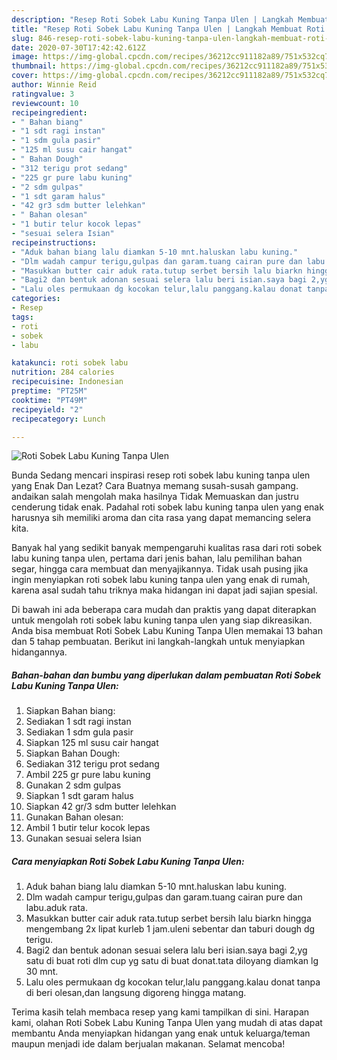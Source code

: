 ```yaml
---
description: "Resep Roti Sobek Labu Kuning Tanpa Ulen | Langkah Membuat Roti Sobek Labu Kuning Tanpa Ulen Yang Enak Banget"
title: "Resep Roti Sobek Labu Kuning Tanpa Ulen | Langkah Membuat Roti Sobek Labu Kuning Tanpa Ulen Yang Enak Banget"
slug: 846-resep-roti-sobek-labu-kuning-tanpa-ulen-langkah-membuat-roti-sobek-labu-kuning-tanpa-ulen-yang-enak-banget
date: 2020-07-30T17:42:42.612Z
image: https://img-global.cpcdn.com/recipes/36212cc911182a89/751x532cq70/roti-sobek-labu-kuning-tanpa-ulen-foto-resep-utama.jpg
thumbnail: https://img-global.cpcdn.com/recipes/36212cc911182a89/751x532cq70/roti-sobek-labu-kuning-tanpa-ulen-foto-resep-utama.jpg
cover: https://img-global.cpcdn.com/recipes/36212cc911182a89/751x532cq70/roti-sobek-labu-kuning-tanpa-ulen-foto-resep-utama.jpg
author: Winnie Reid
ratingvalue: 3
reviewcount: 10
recipeingredient:
- " Bahan biang"
- "1 sdt ragi instan"
- "1 sdm gula pasir"
- "125 ml susu cair hangat"
- " Bahan Dough"
- "312 terigu prot sedang"
- "225 gr pure labu kuning"
- "2 sdm gulpas"
- "1 sdt garam halus"
- "42 gr3 sdm butter lelehkan"
- " Bahan olesan"
- "1 butir telur kocok lepas"
- "sesuai selera Isian"
recipeinstructions:
- "Aduk bahan biang lalu diamkan 5-10 mnt.haluskan labu kuning."
- "Dlm wadah campur terigu,gulpas dan garam.tuang cairan pure dan labu.aduk rata."
- "Masukkan butter cair aduk rata.tutup serbet bersih lalu biarkn hingga mengembang 2x lipat kurleb 1 jam.uleni sebentar dan taburi dough dg terigu."
- "Bagi2 dan bentuk adonan sesuai selera lalu beri isian.saya bagi 2,yg satu di buat roti dlm cup yg satu di buat donat.tata diloyang diamkan lg 30 mnt."
- "Lalu oles permukaan dg kocokan telur,lalu panggang.kalau donat tanpa di beri olesan,dan langsung digoreng hingga matang."
categories:
- Resep
tags:
- roti
- sobek
- labu

katakunci: roti sobek labu 
nutrition: 284 calories
recipecuisine: Indonesian
preptime: "PT25M"
cooktime: "PT49M"
recipeyield: "2"
recipecategory: Lunch

---
```



![Roti Sobek Labu Kuning Tanpa Ulen](https://img-global.cpcdn.com/recipes/36212cc911182a89/751x532cq70/roti-sobek-labu-kuning-tanpa-ulen-foto-resep-utama.jpg)

Bunda Sedang mencari inspirasi resep roti sobek labu kuning tanpa ulen yang Enak Dan Lezat? Cara Buatnya memang susah-susah gampang. andaikan salah mengolah maka hasilnya Tidak Memuaskan dan justru cenderung tidak enak. Padahal roti sobek labu kuning tanpa ulen yang enak harusnya sih memiliki aroma dan cita rasa yang dapat memancing selera kita.

Banyak hal yang sedikit banyak mempengaruhi kualitas rasa dari roti sobek labu kuning tanpa ulen, pertama dari jenis bahan, lalu pemilihan bahan segar, hingga cara membuat dan menyajikannya. Tidak usah pusing jika ingin menyiapkan roti sobek labu kuning tanpa ulen yang enak di rumah, karena asal sudah tahu triknya maka hidangan ini dapat jadi sajian spesial.




Di bawah ini ada beberapa cara mudah dan praktis yang dapat diterapkan untuk mengolah roti sobek labu kuning tanpa ulen yang siap dikreasikan. Anda bisa membuat Roti Sobek Labu Kuning Tanpa Ulen memakai 13 bahan dan 5 tahap pembuatan. Berikut ini langkah-langkah untuk menyiapkan hidangannya.

<!--inarticleads1-->

##### Bahan-bahan dan bumbu yang diperlukan dalam pembuatan Roti Sobek Labu Kuning Tanpa Ulen:

1. Siapkan  Bahan biang:
1. Sediakan 1 sdt ragi instan
1. Sediakan 1 sdm gula pasir
1. Siapkan 125 ml susu cair hangat
1. Siapkan  Bahan Dough:
1. Sediakan 312 terigu prot sedang
1. Ambil 225 gr pure labu kuning
1. Gunakan 2 sdm gulpas
1. Siapkan 1 sdt garam halus
1. Siapkan 42 gr/3 sdm butter lelehkan
1. Gunakan  Bahan olesan:
1. Ambil 1 butir telur kocok lepas
1. Gunakan sesuai selera Isian




<!--inarticleads2-->

##### Cara menyiapkan Roti Sobek Labu Kuning Tanpa Ulen:

1. Aduk bahan biang lalu diamkan 5-10 mnt.haluskan labu kuning.
1. Dlm wadah campur terigu,gulpas dan garam.tuang cairan pure dan labu.aduk rata.
1. Masukkan butter cair aduk rata.tutup serbet bersih lalu biarkn hingga mengembang 2x lipat kurleb 1 jam.uleni sebentar dan taburi dough dg terigu.
1. Bagi2 dan bentuk adonan sesuai selera lalu beri isian.saya bagi 2,yg satu di buat roti dlm cup yg satu di buat donat.tata diloyang diamkan lg 30 mnt.
1. Lalu oles permukaan dg kocokan telur,lalu panggang.kalau donat tanpa di beri olesan,dan langsung digoreng hingga matang.




Terima kasih telah membaca resep yang kami tampilkan di sini. Harapan kami, olahan Roti Sobek Labu Kuning Tanpa Ulen yang mudah di atas dapat membantu Anda menyiapkan hidangan yang enak untuk keluarga/teman maupun menjadi ide dalam berjualan makanan. Selamat mencoba!
